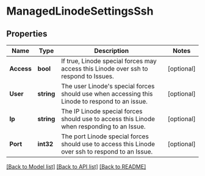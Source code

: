 # ManagedLinodeSettingsSsh

## Properties
Name | Type | Description | Notes
------------ | ------------- | ------------- | -------------
**Access** | **bool** | If true, Linode special forces may access this Linode over ssh to respond to Issues.  | [optional] 
**User** | **string** | The user Linode&#39;s special forces should use when accessing this Linode to respond to an issue.  | [optional] 
**Ip** | **string** | The IP Linode special forces should use to access this Linode when responding to an Issue.  | [optional] 
**Port** | **int32** | The port Linode special forces should use to access this Linode over ssh to respond to an Issue.  | [optional] 

[[Back to Model list]](../README.md#documentation-for-models) [[Back to API list]](../README.md#documentation-for-api-endpoints) [[Back to README]](../README.md)


